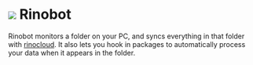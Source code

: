 # ![][logo]  Rinobot


Rinobot monitors a folder on your PC, and syncs everything in that folder with [rinocloud](http://rinocloud.com).
It also lets you hook in packages to automatically process your data when it appears in the folder.


[logo]: https://raw.githubusercontent.com/rinocloud/rinobot/master/logo.png?token=ABYZsBsx-4f5ZnqtT6r34k8P_0hc3e7Oks5XpHCNwA%3D%3D